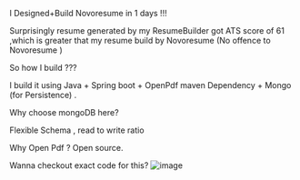 I Designed+Build Novoresume in 1 days !!!

Surprisingly resume generated by my ResumeBuilder got ATS score of 61 ,which is greater that my resume build by Novoresume (No offence to Novoresume )


So how I build ???

I build it using Java + Spring boot + OpenPdf maven Dependency + Mongo (for Persistence) .

Why choose mongoDB here?

Flexible Schema , read to write ratio

Why Open Pdf ?
Open source.

Wanna checkout exact code for this?
![image](https://github.com/shubhamharitash/ResumeBuilder/assets/47567303/2fedb1ae-91ff-4ee2-bd88-ec172fcd6055)
